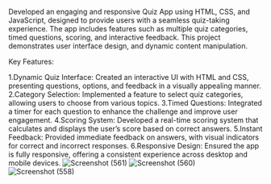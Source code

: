 Developed an engaging and responsive Quiz App using HTML, CSS, and JavaScript, designed to provide users with a seamless quiz-taking experience.
The app includes features such as multiple quiz categories, timed questions, scoring, and interactive feedback.
This project demonstrates user interface design, and dynamic content manipulation.

Key Features:

1.Dynamic Quiz Interface: Created an interactive UI with HTML and CSS, presenting questions, options, and feedback in a visually appealing manner.
2.Category Selection: Implemented a feature to select quiz categories, allowing users to choose from various topics.
3.Timed Questions: Integrated a timer for each question to enhance the challenge and improve user engagement.
4.Scoring System: Developed a real-time scoring system that calculates and displays the user’s score based on correct answers.
5.Instant Feedback: Provided immediate feedback on answers, with visual indicators for correct and incorrect responses.
6.Responsive Design: Ensured the app is fully responsive, offering a consistent experience across desktop and mobile devices.
![Screenshot (561)](https://github.com/Shubham-Chikane/Interactive-Quiz-App/assets/126098454/497e65e2-f135-47ab-9d6d-2814e476f990)
![Screenshot (560)](https://github.com/Shubham-Chikane/Interactive-Quiz-App/assets/126098454/7cd6abe6-fdab-4482-88ce-d5c4df155106)
![Screenshot (558)](https://github.com/Shubham-Chikane/Interactive-Quiz-App/assets/126098454/f30be35e-dfcb-4ed8-9a1f-e8b810046a8b)

